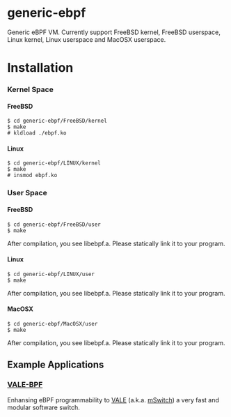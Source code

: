 # generic-ebpf
Generic eBPF VM. Currently support FreeBSD kernel, FreeBSD userspace, Linux kernel, Linux userspace and MacOSX userspace.

# Installation

### Kernel Space

#### FreeBSD

```
$ cd generic-ebpf/FreeBSD/kernel
$ make
# kldload ./ebpf.ko
```

#### Linux

```
$ cd generic-ebpf/LINUX/kernel
$ make
# insmod ebpf.ko
```

### User Space

#### FreeBSD

```
$ cd generic-ebpf/FreeBSD/user
$ make
```

After compilation, you see libebpf.a. Please statically link it to your program.
#### Linux

```
$ cd generic-ebpf/LINUX/user
$ make
```

After compilation, you see libebpf.a. Please statically link it to your program.

#### MacOSX

```
$ cd generic-ebpf/MacOSX/user
$ make
```

After compilation, you see libebpf.a. Please statically link it to your program.

## Example Applications

### [VALE-BPF](https://github.com/YutaroHayakawa/vale-bpf)

Enhansing eBPF programmability to [VALE](http://info.iet.unipi.it/~luigi/papers/20121026-vale.pdf)
(a.k.a. [mSwitch](https://pdfs.semanticscholar.org/ec44/8ceb3e05b9222113366dace9fdd2a62322de.pdf))
 a very fast and modular software switch.
